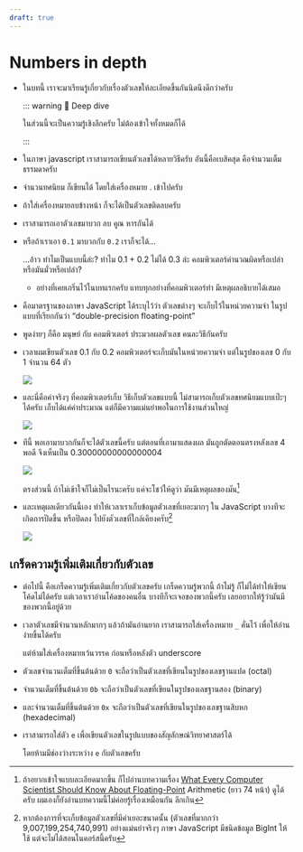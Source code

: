 ```yaml
---
draft: true
---
```


# Numbers in depth

<script setup>
  import JsConsole from './components/JsConsole.vue'
</script>

- ในบทนี้ เราจะมาเรียนรู้เกี่ยวกับเรื่องตัวเลขให้ละเอียดขึ้นกันนิดนึงดีกว่าครับ

  ::: warning 🧐 Deep dive

  ในส่วนนี้จะเป็นความรู้เชิงลึกครับ ไม่ต้องเข้าใจทั้งหมดก็ได้

  :::

- ในภาษา javascript เราสามารถเขียนตัวเลขได้หลายวิธีครับ
  อันนี้คือเบสิคสุด คือจำนวนเต็มธรรมดาครับ

  <div><JsConsole input='123' :output="{value: 123}" /></div>

- จำนวนทศนิยม ก็เขียนได้ โดยใส่เครื่องหมาย . เข้าไปครับ

  <div><JsConsole input='3.14' :output="{value: 3.14}" /></div>

- ถ้าใส่เครื่องหมายลบข้างหน้า ก็จะได้เป็นตัวเลขติดลบครับ

  <div><JsConsole input='-128' :output="{value: -128}" /></div>

- เราสามารถเอาตัวเลขมาบวก ลบ คูณ หารกันได้

  <div><JsConsole input='25 * 25' :output="{value: 625}" /></div>

- หรือถ้าเราเอา `0.1` มาบวกกับ `0.2` เราก็จะได้…

  <div><JsConsole input='0.1 + 0.2' :output="{value: 0.30000000000000004}" /></div>

  …อ้าว ทำไมเป็นแบบนี้ล่ะ?
  ทำไม 0.1 + 0.2 ไม่ได้ 0.3 ล่ะ
  คอมพิวเตอร์คำนวณผิดหรือเปล่า หรือมันมั่วหรือเปล่า?

  - อย่างที่เคยเกริ่นไว้ในบทแรกครับ
    แทบทุกอย่างที่คอมพิวเตอร์ทำ มีเหตุผลอธิบายได้เสมอ

- คือมาตรฐานของภาษา JavaScript ได้ระบุไว้ว่า
  ตัวเลขต่างๆ จะเก็บไว้ในหน่วยความจำ ในรูปแบบที่เรียกกันว่า
  “double-precision floating-point”

- พูดง่ายๆ ก็คือ
  มนุษย์ กับ คอมพิวเตอร์ ประมวลผลตัวเลข คนละวิธีกันครับ

- เวลาผมเขียนตัวเลข 0.1 กับ 0.2
  คอมพิวเตอร์จะเก็บมันในหน่วยความจำ แต่ในรูปของเลข 0 กับ 1 จำนวน 64 ตัว

  ![](https://im.dt.in.th/ipfs/bafybeifqzkmbrxxt4jvfei6qun5h2zpxiwd4fcn24kroxpftiy3lfyorme/image.webp)

- และนี่คือค่าจริงๆ ที่คอมพิวเตอร์เก็บ
  วิธีเก็บตัวเลขแบบนี้
  ไม่สามารถเก็บตัวเลขทศนิยมแบบเป๊ะๆ ได้ครับ
  เก็บได้แค่ค่าประมาณ
  แต่ก็มีความแม่นยำพอในการใช้งานส่วนใหญ่

  ![](https://im.dt.in.th/ipfs/bafybeican2x6cpm2p5few4ftkxgx73vx2ny666ob6dweyrmynl5ewhzg7q/image.webp)

- ทีนี้ พอเอามาบวกกันก็จะได้ตัวเลขนี้ครับ
  แต่ตอนที่เอามาแสดงผล มันถูกตัดตอนตรงหลังเลข 4 พอดี
  จึงเห็นเป็น 0.30000000000000004

  ![](https://im.dt.in.th/ipfs/bafybeib3htav4ngaco6yriwqvokbgbq77qe7jcm7ei2zleyxjb3o2ikuua/image.webp)

  ตรงส่วนนี้ ถ้าไม่เข้าใจก็ไม่เป็นไรนะครับ
  แค่จะโชว์ให้ดูว่า มันมีเหตุผลของมัน[^double]

- และเหตุผลเดียวกันนี้เอง ทำให้เวลาเราเก็บข้อมูลตัวเลขที่เยอะมากๆ ใน JavaScript
  บางทีจะเกิดการปัดขึ้น หรือปัดลง ไปยังตัวเลขที่ใกล้เคียงครับ[^bigint]

  ![](https://im.dt.in.th/ipfs/bafybeihf4jjbrsn4u5wxdbbhabnqsgopcjv4bmm5a42uf7aqson6wd2gpi/image.webp)

## เกร็ดความรู้เพิ่มเติมเกี่ยวกับตัวเลข

- ต่อไปนี้ คือเกร็ดความรู้เพิ่มเติมเกี่ยวกับตัวเลขครับ
  เกร็ดความรู้พวกนี้ ถ้าไม่รู้ ก็ไม่ได้ทำให้เขียนโค้ดไม่ได้ครับ
  แต่เวลาเราอ่านโค้ดของคนอื่น บางทีก็จะเจอของพวกนี้ครับ เลยอยากให้รู้ว่ามันมีของพวกนี้อยู่ด้วย

- เวลาตัวเลขมีจำนวนหลักมากๆ แล้วถ้ามันอ่านยาก
  เราสามารถใส่เครื่องหมาย `_` คั่นไว้ เพื่อให้อ่านง่ายขึ้นได้ครับ

  <div><JsConsole input='1_000_000' :output="{value: 1_000_000}" /></div>

  แต่ห้ามใส่เครื่องหมายเว้นวรรค ก่อนหรือหลังตัว underscore

  <div><JsConsole input='1 _ 000 _ 000' error="Uncaught SyntaxError: Unexpected identifier '_'" /></div>

- ตัวเลขจำนวนเต็มที่ขึ้นต้นด้วย `0` จะถือว่าเป็นตัวเลขที่เขียนในรูปของเลขฐานแปด (octal)

  <div><JsConsole input='031' :output="{value: 25}" /></div>

- จำนวนเต็มที่ขึ้นต้นด้วย `0b` จะถือว่าเป็นตัวเลขที่เขียนในรูปของเลขฐานสอง (binary)

  <div><JsConsole input='0b01100001' :output="{value: 0b01100001}" /></div>

- และจำนวนเต็มที่ขึ้นต้นด้วย `0x` จะถือว่าเป็นตัวเลขที่เขียนในรูปของเลขฐานสิบหก (hexadecimal)

  <div><JsConsole input='0x61' :output="{value: 0x61}" /></div>

- เราสามารถใส่ตัว `e` เพื่อเขียนตัวเลขในรูปแบบของสัญลักษณ์วิทยาศาสตร์ได้

  <div><JsConsole input='1.2e6' :output="{value: 1.2e6}" /></div>

  <div><JsConsole input='1e-2' :output="{value: 1e-2}" /></div>

  โดยห้ามมีช่องว่างระหว่าง `e` กับตัวเลขครับ

  <div><JsConsole input='1e - 2' error="Uncaught SyntaxError: Invalid or unexpected token" /></div>

[^double]:
    ถ้าอยากเข้าใจแบบละเอียดมากขึ้น
    ก็ไปอ่านบทความเรื่อง [What Every Computer Scientist Should Know About Floating-Point](https://docs.oracle.com/cd/E19957-01/800-7895/800-7895.pdf) Arithmetic (ยาว 74 หน้า) ดูได้ครับ
    ผมเองก็ยังอ่านบทความนี้ไม่ค่อยรู้เรื่องเหมือนกัน ลึกเกิน

[^bigint]:
    หากต้องการที่จะเก็บข้อมูลตัวเลขที่มีค่าเยอะขนาดนั้น (ตัวเลขที่มากกว่า 9,007,199,254,740,991) อย่างแม่นยำจริงๆ
    ภาษา JavaScript มีชนิดข้อมูล BigInt ให้ใช้ แต่จะไม่ได้สอนในคอร์สนี้ครับ
